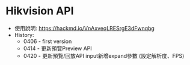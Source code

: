 # Hikvision API
- 使用說明: https://hackmd.io/VnAxveqLRESrgE3dFwnqbg
- History:
    - 0406 - first version
    - 0414 - 更新預覽Preview API
    - 0420 - 更新預覽/回放API input新增expand參數
        (設定解析度、FPS)